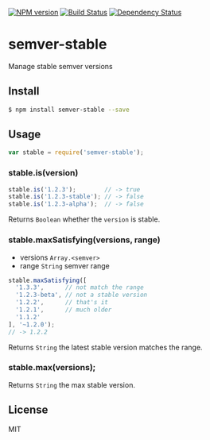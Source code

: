 [![NPM version](https://badge.fury.io/js/semver-stable.svg)](http://badge.fury.io/js/semver-stable)
[![Build Status](https://travis-ci.org/kaelzhang/node-semver-stable.svg?branch=master)](https://travis-ci.org/kaelzhang/node-semver-stable)
[![Dependency Status](https://gemnasium.com/kaelzhang/node-semver-stable.svg)](https://gemnasium.com/kaelzhang/node-semver-stable)

# semver-stable

Manage stable semver versions

## Install

```bash
$ npm install semver-stable --save
```

## Usage

```js
var stable = require('semver-stable');
```

### stable.is(version)

```js
stable.is('1.2.3');        // -> true
stable.is('1.2.3-stable'); // -> false
stable.is('1.2.3-alpha');  // -> false
```

Returns `Boolean` whether the `version` is stable.


### stable.maxSatisfying(versions, range)

- versions `Array.<semver>`
- range `String` semver range

```js
stable.maxSatisfying([
  '1.3.3',      // not match the range
  '1.2.3-beta', // not a stable version
  '1.2.2',      // that's it
  '1.2.1',      // much older
  '1.1.2'
], '~1.2.0');
// -> 1.2.2
```

Returns `String` the latest stable version matches the range.


### stable.max(versions);

Returns `String` the max stable version.

## License

MIT
